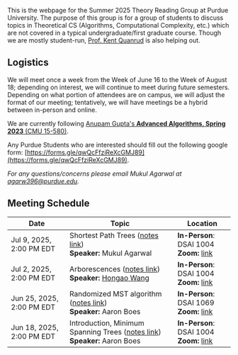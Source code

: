 This is the webpage for the Summer 2025 Theory Reading Group at Purdue University. The purpose of this group is for a group of students to discuss topics in Theoretical CS (Algorithms, Computational Complexity, etc.) which are not covered in a typical undergraduate/first graduate course. Though we are mostly student-run, [Prof. Kent Quanrud](https://kentquanrud.com/) is also helping out. 

## Logistics

We will meet once a week from the Week of June 16 to the Week of August 18; depending on interest, we will continue to meet during future semesters.
Depending on what portion of attendees are on campus, we will adjust the format of our meeting; tentatively, we will have meetings be a hybrid between in-person
and online.

We are currently following [Anupam Gupta's **Advanced Algorithms, Spring 2023** (CMU 15-580)](https://www.cs.cmu.edu/afs/cs.cmu.edu/academic/class/15850-s23/www/oldindex.html).

Any Purdue Students who are interested should fill out the following google form: [https://forms.gle/qwQcFfziReXcGMJ89](https://forms.gle/qwQcFfziReXcGMJ89).

*For any questions/concerns please email Mukul Agarwal at [agarw396@purdue.edu](mailto:agarw396@purdue.edu).*

## Meeting Schedule

| Date | Topic | Location |
| ----- | ---- | -------- |
| Jul 9, 2025, 2:00 PM EDT | Shortest Path Trees ([notes link](https://www.cs.cmu.edu/~15850/notes/lec3.pdf)) <br> **Speaker:** Mukul Agarwal | **In-Person**: DSAI 1004 <br> **Zoom:** [link](https://purdue-edu.zoom.us/j/92438874887) |
| Jul 2, 2025, 2:00 PM EDT | Arborescences ([notes link](https://www.cs.cmu.edu/~15850/notes/lec2.pdf)) <br> **Speaker:** [Hongao Wang](https://phijack.github.io/) | **In-Person**: DSAI 1004 <br> **Zoom:** [link](https://purdue-edu.zoom.us/j/96043000483) |
| Jun 25, 2025, 2:00 PM EDT | Randomized MST algorithm ([notes link](https://www.cs.cmu.edu/~15850/notes/lec1.pdf)) <br> **Speaker:** Aaron Boes | **In-Person**: DSAI 1069 <br> **Zoom:** [link](https://purdue-edu.zoom.us/j/94691709382) |
| Jun 18, 2025, 2:00 PM EDT | Introduction, Minimum Spanning Trees ([notes link](https://www.cs.cmu.edu/~15850/notes/lec1.pdf)) <br> **Speaker:** Aaron Boes | **In-Person**: DSAI 1004 <br> **Zoom:** [link](https://purdue-edu.zoom.us/j/93282199935) |
